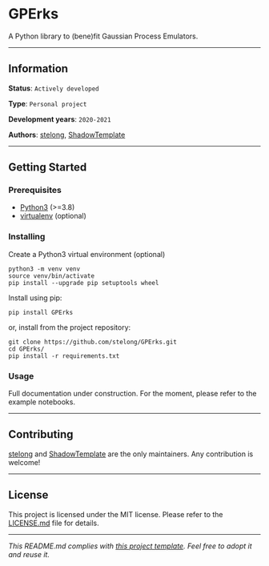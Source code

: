 # GPErks

A Python library to (bene)fit Gaussian Process Emulators.

---
## Information

**Status**: `Actively developed`

**Type**: `Personal project`

**Development years**: `2020-2021`

**Authors**: [stelong](https://github.com/stelong), [ShadowTemplate](https://github.com/ShadowTemplate)

---
## Getting Started

### Prerequisites

* [Python3](https://www.python.org/) (>=3.8)
* [virtualenv](https://pypi.org/project/virtualenv/) (optional)

### Installing

Create a Python3 virtual environment (optional)
```
python3 -m venv venv
source venv/bin/activate
pip install --upgrade pip setuptools wheel
```
Install using pip:
```
pip install GPErks
```
or, install from the project repository:
```
git clone https://github.com/stelong/GPErks.git
cd GPErks/
pip install -r requirements.txt
```

### Usage

Full documentation under construction. For the moment, please refer to the example notebooks.

---
## Contributing

[stelong](https://github.com/stelong) and [ShadowTemplate](https://github.com/ShadowTemplate) are the only maintainers. Any contribution is welcome!

---
## License

This project is licensed under the MIT license.
Please refer to the [LICENSE.md](LICENSE.md) file for details.

---
*This README.md complies with [this project template](
https://github.com/ShadowTemplate/project-template). Feel free to adopt it
and reuse it.*